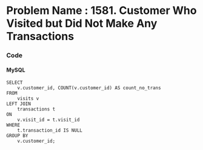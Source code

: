 # Problem Name : 1581. Customer Who Visited but Did Not Make Any Transactions

### Code

#### MySQL

```
SELECT
	v.customer_id, COUNT(v.customer_id) AS count_no_trans
FROM
    visits v
LEFT JOIN
    transactions t
ON
    v.visit_id = t.visit_id
WHERE
	t.transaction_id IS NULL
GROUP BY
	v.customer_id;
```
